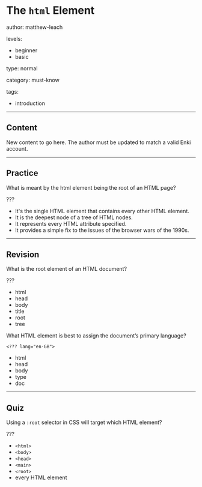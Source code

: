 # The `html` Element
author: matthew-leach

levels:
  - beginner
  - basic

type: normal

category: must-know

tags:
  - introduction

---
## Content

New content to go here. The author must be updated to match a valid Enki account.

---
## Practice

What is meant by the html element being the root of an HTML page?

???

* It's the single HTML element that contains every other HTML element.
* It is the deepest node of a tree of HTML nodes.
* It represents every HTML attribute specified.
* It provides a simple fix to the issues of the browser wars of the 1990s.  

---
## Revision

What is the root element of an HTML document?

???

* html
* head
* body
* title
* root
* tree

What HTML element is best to assign the document’s primary language?

`<??? lang="en-GB">`

* html
* head
* body
* type
* doc

---
## Quiz

Using a `:root` selector in CSS will target which HTML element?

???

* `<html>`
* `<body>`
* `<head>`
* `<main>`
* `<root>`
* every HTML element






